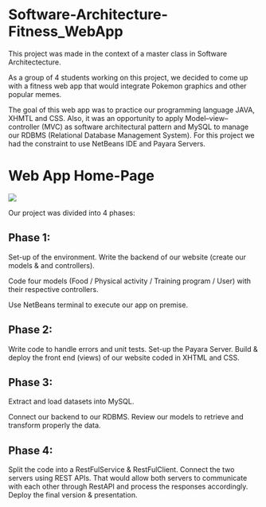 # Software-Architecture-Fitness_WebApp

This project was made in the context of a master class in Software Architectecture.

As a group of 4 students working on this project, we decided to come up with a fitness web app that would integrate Pokemon graphics and other popular memes.

The goal of this web app was to practice our programming language JAVA, XHMTL and CSS. Also, it was an opportunity to apply Model–view–controller (MVC) as software architectural pattern and MySQL to manage our RDBMS (Relational Database Management System). For this project we had the constraint to use NetBeans IDE and Payara Servers.

# Web App Home-Page
<img src="https://user-images.githubusercontent.com/114933900/232544710-a869004d-7906-4e30-ba22-8c283779d192.PNG">


Our project was divided into 4 phases:

## Phase 1:

Set-up of the environment.
Write the backend of our website (create our models & and controllers).

Code four models (Food / Physical activity / Training program / User) with their respective controllers.

Use NetBeans terminal to execute our app on premise.

## Phase 2:

Write code to handle errors and unit tests.
Set-up the Payara Server.
Build & deploy the front end (views) of our website coded in XHTML and CSS.

## Phase 3:

Extract and load datasets into MySQL.

Connect our backend to our RDBMS.
Review our models to retrieve and transform properly the data.

## Phase 4:

Split the code into a RestFulService & RestFulClient.
Connect the two servers using REST APIs. That would allow both servers to communicate with each other through RestAPI and process the responses accordingly.
Deploy the final version & presentation.
